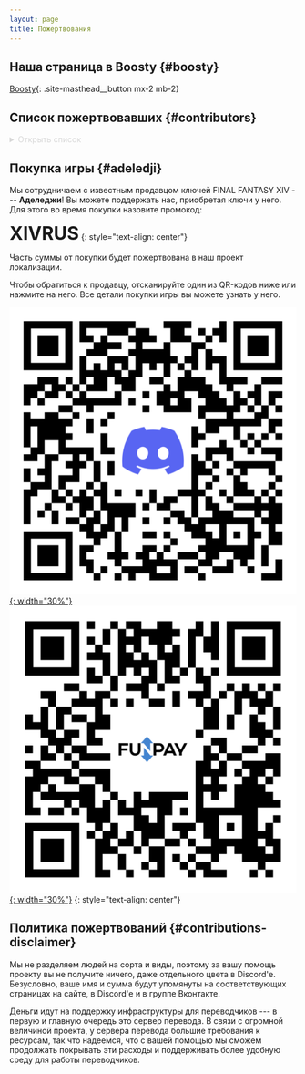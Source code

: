 ```yaml
---
layout: page
title: Пожертвования
---
```


## Наша страница в Boosty {#boosty}

[Boosty](https://boosty.to/xivrus){: .site-masthead__button mx-2 mb-2}

## Список пожертвовавших {#contributors}

<details style="color: #d8d8d8">
  <summary>Открыть список
  </summary>

  * Crossfire Crossfire
  * Ifritu
  * Mellyoker
  * Roman Bobrovskiy
  * Seryoga Yakimov
  * Taimer
  * Tim OBessenger
  * Traet
  * anna_jija
  * kosakovitch
  * speedball
  * Артазаэль
  * Гонзутто
  * Динтра
  * Дмитрий Люман
  * Дмитрий Мурзин
  * Евгений Жолобов
  * Евгений Орлов
  * Максим Ерофеев
  * Марат Сабитов
  * Миё
  * Никита Журавлёв
  * Тимур Беха
</details>

## Покупка игры {#adeledji}

Мы сотрудничаем с известным продавцом ключей FINAL FANTASY XIV --- **Аделеджи**! Вы можете поддержать нас, приобретая ключи у него. Для этого во время покупки назовите промокод:

**<font size="6">XIVRUS</font>**
{: style="text-align: center"}

Часть суммы от покупки будет пожертвована в наш проект локализации.

Чтобы обратиться к продавцу, отсканируйте один из QR-кодов ниже или нажмите на него. Все детали покупки игры вы можете узнать у него.

[![QR-код Аделеджи - Discord](/assets/img/adeledji/qr-adeledji-discord.png){: width="30%"}](https://discord.com/users/493564302360444938)[![QR-код Аделеджи - FunPay](/assets/img/adeledji/qr-adeledji-funpay.png){: width="30%"}](https://funpay.com/users/654994/)
{: style="text-align: center"}

## Политика пожертвований {#contributions-disclaimer}

Мы не разделяем людей на сорта и виды, поэтому за вашу помощь проекту вы не получите ничего, даже отдельного цвета в Discord'е. Безусловно, ваше имя и сумма будут упомянуты на соответствующих страницах на сайте, в Discord'е и в группе Вконтакте.

Деньги идут на поддержку инфраструктуры для переводчиков --- в первую и главную очередь это сервер перевода. В связи с огромной величиной проекта, у сервера перевода большие требования к ресурсам, так что надеемся, что с вашей помощью мы сможем продолжать покрывать эти расходы и поддерживать более удобную среду для работы переводчиков.